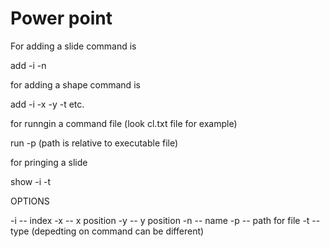 # Power point

For adding a slide command is 

add <slide> -i <n> -n <string>

for adding a shape command is 

add <shape> -i <n> -x <n> -y <n> -t <type> etc.

for runngin a command file  (look cl.txt file for example)

run -p <path>   (path is relative to executable file)

for pringing a slide 

show <slide> -i <n> -t <type>

OPTIONS 

-i -- index 
-x -- x position 
-y -- y position 
-n -- name 
-p -- path for file
-t -- type (depedting on command can be different)
